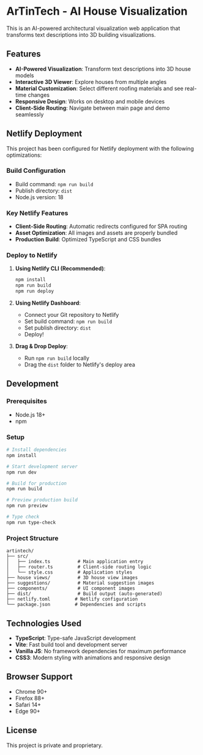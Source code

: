 # ArTinTech - AI House Visualization

This is an AI-powered architectural visualization web application that transforms text descriptions into 3D building visualizations.

## Features

- **AI-Powered Visualization**: Transform text descriptions into 3D house models
- **Interactive 3D Viewer**: Explore houses from multiple angles
- **Material Customization**: Select different roofing materials and see real-time changes
- **Responsive Design**: Works on desktop and mobile devices
- **Client-Side Routing**: Navigate between main page and demo seamlessly

## Netlify Deployment

This project has been configured for Netlify deployment with the following optimizations:

### Build Configuration

- Build command: `npm run build`
- Publish directory: `dist`
- Node.js version: 18

### Key Netlify Features

- **Client-Side Routing**: Automatic redirects configured for SPA routing
- **Asset Optimization**: All images and assets are properly bundled
- **Production Build**: Optimized TypeScript and CSS bundles

### Deploy to Netlify

1. **Using Netlify CLI (Recommended)**:
   ```bash
   npm install
   npm run build
   npm run deploy
   ```

2. **Using Netlify Dashboard**:
   - Connect your Git repository to Netlify
   - Set build command: `npm run build`
   - Set publish directory: `dist`
   - Deploy!

3. **Drag & Drop Deploy**:
   - Run `npm run build` locally
   - Drag the `dist` folder to Netlify's deploy area

## Development

### Prerequisites

- Node.js 18+
- npm

### Setup

```bash
# Install dependencies
npm install

# Start development server
npm run dev

# Build for production
npm run build

# Preview production build
npm run preview

# Type check
npm run type-check
```

### Project Structure

```
artintech/
├── src/
│   ├── index.ts          # Main application entry
│   ├── router.ts         # Client-side routing logic
│   └── style.css         # Application styles
├── house views/          # 3D house view images
├── suggestions/          # Material suggestion images  
├── components/           # UI component images
├── dist/                 # Build output (auto-generated)
├── netlify.toml         # Netlify configuration
└── package.json         # Dependencies and scripts
```

## Technologies Used

- **TypeScript**: Type-safe JavaScript development
- **Vite**: Fast build tool and development server
- **Vanilla JS**: No framework dependencies for maximum performance
- **CSS3**: Modern styling with animations and responsive design

## Browser Support

- Chrome 90+
- Firefox 88+
- Safari 14+
- Edge 90+

## License

This project is private and proprietary. 